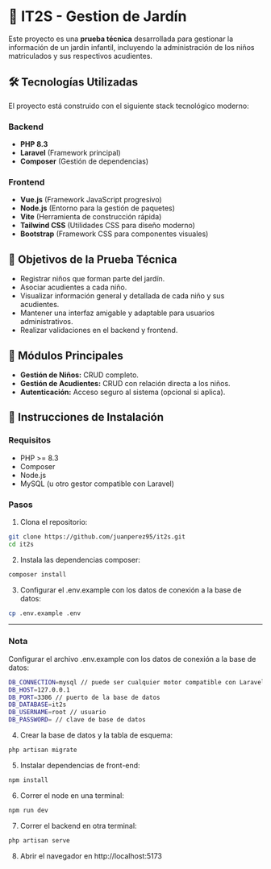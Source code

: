 # 🌱 IT2S - Gestion de Jardín

Este proyecto es una **prueba técnica** desarrollada para gestionar la información de un jardín infantil, incluyendo la administración de los niños matriculados y sus respectivos acudientes.

## 🛠 Tecnologías Utilizadas

El proyecto está construido con el siguiente stack tecnológico moderno:

### Backend
- **PHP 8.3**
- **Laravel** (Framework principal)
- **Composer** (Gestión de dependencias)

### Frontend
- **Vue.js** (Framework JavaScript progresivo)
- **Node.js** (Entorno para la gestión de paquetes)
- **Vite** (Herramienta de construcción rápida)
- **Tailwind CSS** (Utilidades CSS para diseño moderno)
- **Bootstrap** (Framework CSS para componentes visuales)

## 🎯 Objetivos de la Prueba Técnica

- Registrar niños que forman parte del jardín.
- Asociar acudientes a cada niño.
- Visualizar información general y detallada de cada niño y sus acudientes.
- Mantener una interfaz amigable y adaptable para usuarios administrativos.
- Realizar validaciones en el backend y frontend.

## 🧩 Módulos Principales

- **Gestión de Niños:** CRUD completo.
- **Gestión de Acudientes:** CRUD con relación directa a los niños.
- **Autenticación:** Acceso seguro al sistema (opcional si aplica).


## 🚀 Instrucciones de Instalación

### Requisitos
- PHP >= 8.3
- Composer
- Node.js
- MySQL (u otro gestor compatible con Laravel)

### Pasos

1. Clona el repositorio:

```bash
git clone https://github.com/juanperez95/it2s.git
cd it2s
```

2. Instala las dependencias composer:

```bash
composer install
```

3. Configurar el .env.example con los datos de conexión a la base de datos:

```bash
cp .env.example .env
```

---
### Nota
Configurar el archivo .env.example con los datos de conexión a la base de datos:

```bash
DB_CONNECTION=mysql // puede ser cualquier motor compatible con Laravel
DB_HOST=127.0.0.1
DB_PORT=3306 // puerto de la base de datos
DB_DATABASE=it2s
DB_USERNAME=root // usuario
DB_PASSWORD= // clave de base de datos
```

4. Crear la base de datos y la tabla de esquema:

```bash
php artisan migrate
```

5. Instalar dependencias de front-end:

```bash
npm install
```

6. Correr el node en una terminal:

```bash
npm run dev
```

7. Correr el backend en otra terminal:

```bash
php artisan serve
```

8. Abrir el navegador en http://localhost:5173


